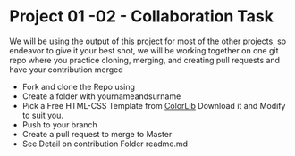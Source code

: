 # Project 01 -02   - Collaboration Task

We will be using the output of this project for most of the other projects, so endeavor to give it your best shot, we will be working together on one git repo where you practice cloning, merging,  and creating pull requests and have your contribution merged

- Fork and clone the Repo using 
- Create a folder with yournameandsurname 
- Pick a Free HTML-CSS Template from [ColorLib](https://colorlib.com/wp/cat/personal/)  Download it  and Modify to suit you. 
- Push to your branch
- Create  a pull request to merge to Master
- See Detail on contribution Folder readme.md
